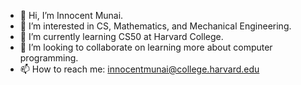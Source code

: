 - 👋 Hi, I’m Innocent Munai.
- 👀 I’m interested in CS, Mathematics, and Mechanical Engineering.
- 🌱 I’m currently learning CS50 at Harvard College.
- 💞️ I’m looking to collaborate on learning more about computer programming.
- 📫 How to reach me: innocentmunai@college.harvard.edu

<!---
innocentmunai/innocentmunai is a ✨ special ✨ repository because its `README.md` (this file) appears on your GitHub profile.
You can click the Preview link to take a look at your changes.
--->
